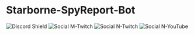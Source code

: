 # Starborne-SpyReport-Bot
![Discord Shield](https://discordapp.com/api/guilds/453283173518934026/widget.png?style=shield)
![Social M-Twitch](https://img.shields.io/static/v1?label=Twitch&style=flat&logo=twitch&labelColor=9146FF&color=23272A&logoColor=FFFFFF&message=MrMysterius&link=https://twitch.tv/mrmysterius)
![Social N-Twitch](https://img.shields.io/static/v1?label=Twitch&style=flat&logo=twitch&labelColor=9146FF&color=23272A&logoColor=FFFFFF&message=Nokternl&link=https://twitch.tv/nokternl)
![Social N-YouTube](https://img.shields.io/static/v1?label=YouTube&style=flat&logo=youtube&labelColor=FF0000&color=23272A&logoColor=FFFFFF&message=Nokternl&link=https://www.youtube.com/nokternl)
